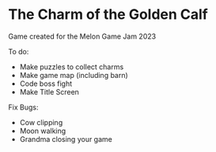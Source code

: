 # The Charm of the Golden Calf 
Game created for the Melon Game Jam 2023


To do:
* Make puzzles to collect charms
* Make game map (including barn)
* Code boss fight
* Make Title Screen

Fix Bugs:
* Cow clipping
* Moon walking
* Grandma closing your game
